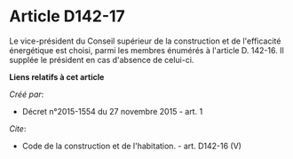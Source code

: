 # Article D142-17

Le vice-président du Conseil supérieur de la construction et de l'efficacité énergétique est choisi, parmi les membres
énumérés à l'article D. 142-16. Il supplée le président en cas d'absence de celui-ci.

**Liens relatifs à cet article**

_Créé par_:

  - Décret n°2015-1554 du 27 novembre 2015 - art. 1

_Cite_:

  - Code de la construction et de l'habitation. - art. D142-16 (V)
